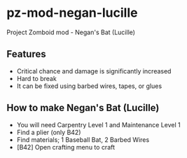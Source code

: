 # pz-mod-negan-lucille

Project Zomboid mod - Negan's Bat (Lucille)

## Features

- Critical chance and damage is significantly increased
- Hard to break
- It can be fixed using barbed wires, tapes, or glues

## How to make Negan's Bat (Lucille)

- You will need Carpentry Level 1 and Maintenance Level 1
- Find a plier (only B42)
- Find materials; 1 Baseball Bat, 2 Barbed Wires
- [B42] Open crafting menu to craft
